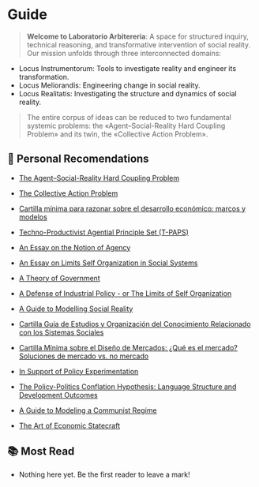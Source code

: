 # Guide

<!-- :::info Redirecting
[Click here if you are not redirected automatically.](meta/readme.md)
::: -->

<!-- <script>
  window.location.href = './Meta/Libro-Mayor/';
</script> -->

> **Welcome to Laboratorio Arbitereria**: A space for structured inquiry, technical reasoning, and transformative intervention of social reality. Our mission unfolds through three interconnected domains:

- Locus Instrumentorum: Tools to investigate reality and engineer its transformation.
- Locus Meliorandis: Engineering change in social reality.
- Locus Realitatis: Investigating the structure and dynamics of social reality.

> The entire corpus of ideas can be reduced to two fundamental systemic problems: the «Agent–Social-Reality Hard Coupling Problem» and its twin, the «Collective Action Problem».

## 📌 Personal Recomendations

- [The Agent–Social-Reality Hard Coupling Problem](Breviarium/agent-social-reality-hard-coupling-problem)
- [The Collective Action Problem](Breviarium/collective-action-problem)
- [Cartilla mínima para razonar sobre el desarrollo económico: marcos y modelos](Breviarium/cartilla-minima-para-razonar-sobre-el-desarrollo-economico-marcos-y-modelos)
- [Techno-Productivist Agential Principle Set (T-PAPS)](Breviarium/techno-productivist-agential-principle-set.md)

- [An Essay on the Notion of Agency](Breviarium/an-essay-on-the-notion-of-agency.md)
- [An Essay on Limits  Self Organization in Social Systems](Breviarium/an-essay-on-limits-of-self-organization.md)
- [A Theory of Government](Breviarium/a-theory-of-goverment)
- [A Defense of Industrial Policy - or The Limits of Self Organization](Breviarium/a-defense-of-industrial-policy)
- [A Guide to Modelling Social Reality](Breviarium/a-guide-to-modelling-social-reality)
- [Cartilla Guía de Estudios y Organización del Conocimiento Relacionado con los Sistemas Sociales](Breviarium/cartilla-guia-de-estudios-y-organización-del-conocimiento-relacionado-con-los-sistemas-sociales)
- [Cartilla Mínima sobre el Diseño de Mercados: ¿Qué es el mercado? Soluciones de mercado vs. no mercado](Breviarium/an-essay-of-public-services-marketization)
- [In Support of Policy Experimentation](Breviarium/in-support-of-policy-experimentation)
- [The Policy-Politics Conflation Hypothesis: Language Structure and Development Outcomes](Breviarium/the-policy-politics-conflation-hypothesis-language-structure-and-development-outcomes)
- [A Guide to Modeling a Communist Regime](Breviarium/a-guide-to-modeling-a-communist-regime.md)
- [The Art of Economic Statecraft](Breviarium/the-art-of-economic-statecraft)

## 📚 Most Read

- Nothing here yet. Be the first reader to leave a mark!
